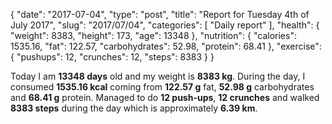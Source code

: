{
    "date": "2017-07-04",
    "type": "post",
    "title": "Report for Tuesday 4th of July 2017",
    "slug": "2017\/07\/04",
    "categories": [
        "Daily report"
    ],
    "health": {
        "weight": 8383,
        "height": 173,
        "age": 13348
    },
    "nutrition": {
        "calories": 1535.16,
        "fat": 122.57,
        "carbohydrates": 52.98,
        "protein": 68.41
    },
    "exercise": {
        "pushups": 12,
        "crunches": 12,
        "steps": 8383
    }
}

Today I am <strong>13348 days</strong> old and my weight is <strong>8383 kg</strong>. During the day, I consumed <strong>1535.16 kcal</strong> coming from <strong>122.57 g</strong> fat, <strong>52.98 g</strong> carbohydrates and <strong>68.41 g</strong> protein. Managed to do <strong>12 push-ups</strong>, <strong>12 crunches</strong> and walked <strong>8383 steps</strong> during the day which is approximately <strong>6.39 km</strong>.